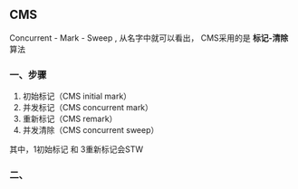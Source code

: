 ## CMS



Concurrent - Mark - Sweep , 从名字中就可以看出， CMS采用的是 **标记-清除** 算法



### 一、步骤

1. 初始标记（CMS initial mark）
2. 并发标记（CMS concurrent mark）
3. 重新标记（CMS remark）
4. 并发清除（CMS concurrent sweep）

其中，1初始标记 和 3重新标记会STW



### 二、